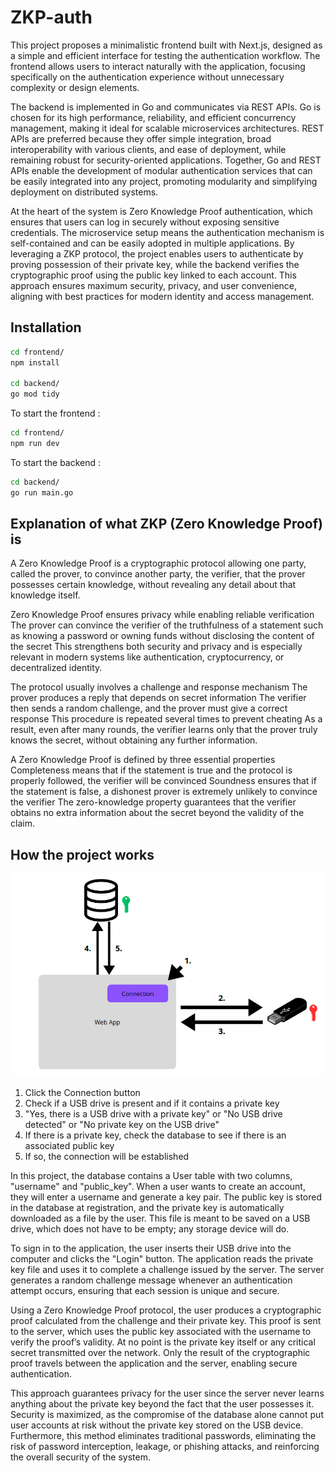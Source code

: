 # ZKP-auth

This project proposes a minimalistic frontend built with Next.js, designed as a simple and efficient interface for testing the authentication workflow. The frontend allows users to interact naturally with the application, focusing specifically on the authentication experience without unnecessary complexity or design elements.

The backend is implemented in Go and communicates via REST APIs. Go is chosen for its high performance, reliability, and efficient concurrency management, making it ideal for scalable microservices architectures. REST APIs are preferred because they offer simple integration, broad interoperability with various clients, and ease of deployment, while remaining robust for security-oriented applications. Together, Go and REST APIs enable the development of modular authentication services that can be easily integrated into any project, promoting modularity and simplifying deployment on distributed systems.

At the heart of the system is Zero Knowledge Proof authentication, which ensures that users can log in securely without exposing sensitive credentials. The microservice setup means the authentication mechanism is self-contained and can be easily adopted in multiple applications. By leveraging a ZKP protocol, the project enables users to authenticate by proving possession of their private key, while the backend verifies the cryptographic proof using the public key linked to each account. This approach ensures maximum security, privacy, and user convenience, aligning with best practices for modern identity and access management.

## Installation

```bash
cd frontend/
npm install

cd backend/
go mod tidy
```

To start the frontend :

```bash
cd frontend/
npm run dev
```

To start the backend :

```bash
cd backend/
go run main.go
```

## Explanation of what ZKP (Zero Knowledge Proof) is

A Zero Knowledge Proof is a cryptographic protocol allowing one party, called the prover, to convince another party, the verifier, that the prover possesses certain knowledge, without revealing any detail about that knowledge itself.

Zero Knowledge Proof ensures privacy while enabling reliable verification The prover can convince the verifier of the truthfulness of a statement such as knowing a password or owning funds without disclosing the content of the secret This strengthens both security and privacy and is especially relevant in modern systems like authentication, cryptocurrency, or decentralized identity.

The protocol usually involves a challenge and response mechanism The prover produces a reply that depends on secret information The verifier then sends a random challenge, and the prover must give a correct response This procedure is repeated several times to prevent cheating As a result, even after many rounds, the verifier learns only that the prover truly knows the secret, without obtaining any further information.

A Zero Knowledge Proof is defined by three essential properties Completeness means that if the statement is true and the protocol is properly followed, the verifier will be convinced Soundness ensures that if the statement is false, a dishonest prover is extremely unlikely to convince the verifier The zero-knowledge property guarantees that the verifier obtains no extra information about the secret beyond the validity of the claim.

## How the project works

![Schema](public/schema.png)

1. Click the Connection button
2. Check if a USB drive is present and if it contains a private key
3. "Yes, there is a USB drive with a private key" or "No USB drive detected" or "No private key on the USB drive"
4. If there is a private key, check the database to see if there is an associated public key
5. If so, the connection will be established

In this project, the database contains a User table with two columns, "username" and "public_key". When a user wants to create an account, they will enter a username and generate a key pair. The public key is stored in the database at registration, and the private key is automatically downloaded as a file by the user. This file is meant to be saved on a USB drive, which does not have to be empty; any storage device will do.

To sign in to the application, the user inserts their USB drive into the computer and clicks the "Login" button. The application reads the private key file and uses it to complete a challenge issued by the server. The server generates a random challenge message whenever an authentication attempt occurs, ensuring that each session is unique and secure.

Using a Zero Knowledge Proof protocol, the user produces a cryptographic proof calculated from the challenge and their private key. This proof is sent to the server, which uses the public key associated with the username to verify the proof’s validity. At no point is the private key itself or any critical secret transmitted over the network. Only the result of the cryptographic proof travels between the application and the server, enabling secure authentication.

This approach guarantees privacy for the user since the server never learns anything about the private key beyond the fact that the user possesses it. Security is maximized, as the compromise of the database alone cannot put user accounts at risk without the private key stored on the USB device. Furthermore, this method eliminates traditional passwords, eliminating the risk of password interception, leakage, or phishing attacks, and reinforcing the overall security of the system.
